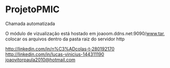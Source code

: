 # ProjetoPMIC
Chamada automatizada

O módulo de vizualização está hostado em joaoom.ddns.net:9090/www.tar, colocar os arquivos dentro da pasta raiz do servidor http

http://linkedin.com/in/n%C3%ADcolas-t-280192170
http://linkedin.com/in/lucas-vinicius-144311190
joaovitorpaula2010@hotmail.com
